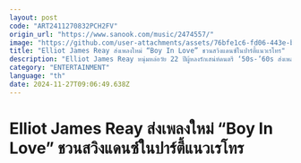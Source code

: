 ```yaml
---
layout: post
code: "ART2411270832PCH2FV"
origin_url: "https://www.sanook.com/music/2474557/"
image: "https://github.com/user-attachments/assets/76bfe1c6-fd06-443e-b359-6ef16f629b76"
title: "Elliot James Reay ส่งเพลงใหม่ “Boy In Love” ชวนสวิงแดนซ์ในปาร์ตี้แนวเรโทร"
description: "Elliot James Reay หนุ่มหล่อวัย 22 ปีผู้หลงรักเสน่ห์ดนตรี ‘50s-’60s ส่งเพลงใหม่ “Boy In Love” ชวนสวิงแดนซ์ในปาร์ตี้แนวเรโทร"
category: "ENTERTAINMENT"
language: "th"
date: 2024-11-27T09:06:49.638Z
---
```


# Elliot James Reay ส่งเพลงใหม่ “Boy In Love” ชวนสวิงแดนซ์ในปาร์ตี้แนวเรโทร